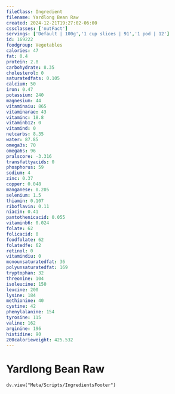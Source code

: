 ```yaml
---
fileClass: Ingredient
filename: Yardlong Bean Raw
created: 2024-12-21T19:27:02-06:00
cssclasses: ['nutFact']
servings: ['Default | 100g','1 cup slices | 91','1 pod | 12']
id: 169222
foodgroup: Vegetables
calories: 47
fat: 0.4
protein: 2.8
carbohydrate: 8.35
cholesterol: 0
saturatedfats: 0.105
calcium: 50
iron: 0.47
potassium: 240
magnesium: 44
vitaminaiu: 865
vitaminarae: 43
vitaminc: 18.8
vitaminb12: 0
vitamind: 0
netcarbs: 8.35
water: 87.85
omega3s: 70
omega6s: 96
pralscore: -3.316
transfattyacids: 0
phosphorus: 59
sodium: 4
zinc: 0.37
copper: 0.048
manganese: 0.205
selenium: 1.5
thiamin: 0.107
riboflavin: 0.11
niacin: 0.41
pantothenicacid: 0.055
vitaminb6: 0.024
folate: 62
folicacid: 0
foodfolate: 62
folatedfe: 62
retinol: 0
vitamindiu: 0
monounsaturatedfat: 36
polyunsaturatedfat: 169
tryptophan: 32
threonine: 104
isoleucine: 150
leucine: 200
lysine: 184
methionine: 40
cystine: 42
phenylalanine: 154
tyrosine: 115
valine: 162
arginine: 196
histidine: 90
200calorieweight: 425.532
---
```


# Yardlong Bean Raw

```dataviewjs
dv.view("Meta/Scripts/IngredientsFooter")
```